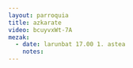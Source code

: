 ```yaml
---
layout: parroquia
title: azkarate
video: bcuyvxWt-7A
mezak:
  - date: larunbat 17.00 1. astea
    notes:
---
```


